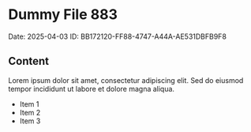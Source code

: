 # Dummy File 883

Date: 2025-04-03
ID: BB172120-FF88-4747-A44A-AE531DBFB9F8

## Content

Lorem ipsum dolor sit amet, consectetur adipiscing elit.
Sed do eiusmod tempor incididunt ut labore et dolore magna aliqua.

* Item 1
* Item 2
* Item 3
